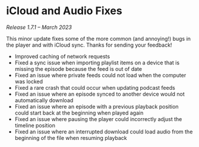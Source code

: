 # iCloud and Audio Fixes
*Release 1.7.1 – March 2023*

This minor update fixes some of the more common (and annoying!) bugs in the player and with iCloud sync. Thanks for sending your feedback!

- Improved caching of network requests
- Fixed a sync issue when importing playlist items on a device that is missing the episode because the feed is out of date
- Fixed an issue where private feeds could not load when the computer was locked
- Fixed a rare crash that could occur when updating podcast feeds
- Fixed an issue where an episode synced to another device would not automatically download
- Fixed an issue where an episode with a previous playback position could start back at the beginning when played again
- Fixed an issue where pausing the player could incorrectly adjust the timeline position
- Fixed an issue where an interrupted download could load audio from the beginning of the file when resuming playback
